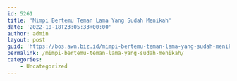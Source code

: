 ```yaml
---
id: 5261
title: 'Mimpi Bertemu Teman Lama Yang Sudah Menikah'
date: '2022-10-18T23:05:33+00:00'
author: admin
layout: post
guid: 'https://bos.awn.biz.id/mimpi-bertemu-teman-lama-yang-sudah-menikah/'
permalink: /mimpi-bertemu-teman-lama-yang-sudah-menikah/
categories:
    - Uncategorized
---
```



